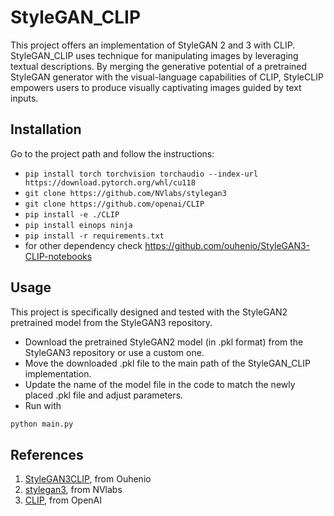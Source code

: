 # StyleGAN_CLIP
This project offers an implementation of StyleGAN 2 and 3 with CLIP. StyleGAN_CLIP uses technique for manipulating images by leveraging textual descriptions. By merging the generative potential of a pretrained StyleGAN generator with the visual-language capabilities of CLIP, StyleCLIP empowers users to produce visually captivating images guided by text inputs.

## Installation
Go to the project path and follow the instructions:
 - ``` pip install torch torchvision torchaudio --index-url https://download.pytorch.org/whl/cu118 ```
 - ``` git clone https://github.com/NVlabs/stylegan3 ```
 - ``` git clone https://github.com/openai/CLIP ```
 - ``` pip install -e ./CLIP ```
 - ``` pip install einops ninja ```
 - ``` pip install -r requirements.txt ```
 - for other dependency check https://github.com/ouhenio/StyleGAN3-CLIP-notebooks
## Usage
This project is specifically designed and tested with the StyleGAN2 pretrained model from the StyleGAN3 repository.
- Download the pretrained StyleGAN2 model (in .pkl format) from the StyleGAN3 repository or use a custom one.
- Move the downloaded .pkl file to the main path of the StyleGAN_CLIP implementation.
- Update the name of the model file in the code to match the newly placed .pkl file and adjust parameters.
- Run with
```.bash
python main.py
 ```
## References
1. [StyleGAN3CLIP](https://github.com/ouhenio/StyleGAN3-CLIP-notebooks), from Ouhenio
2. [stylegan3](https://github.com/NVlabs/stylegan3/tree/main), from NVlabs
3. [CLIP](https://github.com/openai/CLIP), from OpenAI 

